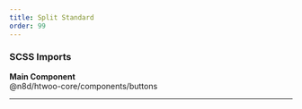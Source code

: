 ```yaml
---
title: Split Standard
order: 99
---
```


### SCSS Imports

**Main Component**\
@n8d/htwoo-core/components/buttons

***

